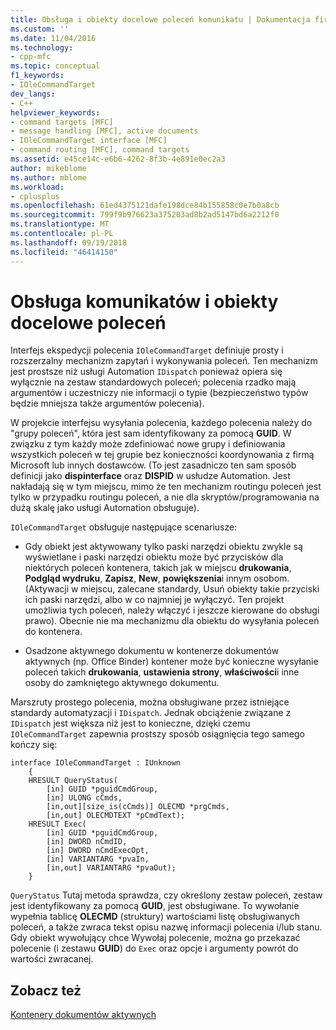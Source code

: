 ```yaml
---
title: Obsługa i obiekty docelowe poleceń komunikatu | Dokumentacja firmy Microsoft
ms.custom: ''
ms.date: 11/04/2016
ms.technology:
- cpp-mfc
ms.topic: conceptual
f1_keywords:
- IOleCommandTarget
dev_langs:
- C++
helpviewer_keywords:
- command targets [MFC]
- message handling [MFC], active documents
- IOleCommandTarget interface [MFC]
- command routing [MFC], command targets
ms.assetid: e45ce14c-e6b6-4262-8f3b-4e891e0ec2a3
author: mikeblome
ms.author: mblome
ms.workload:
- cplusplus
ms.openlocfilehash: 61ed4375121dafe198dce84b155858c0e7b0a8cb
ms.sourcegitcommit: 799f9b976623a375203ad8b2ad5147bd6a2212f0
ms.translationtype: MT
ms.contentlocale: pl-PL
ms.lasthandoff: 09/19/2018
ms.locfileid: "46414150"
---
```

# <a name="message-handling-and-command-targets"></a>Obsługa komunikatów i obiekty docelowe poleceń

Interfejs ekspedycji polecenia `IOleCommandTarget` definiuje prosty i rozszerzalny mechanizm zapytań i wykonywania poleceń. Ten mechanizm jest prostsze niż usługi Automation `IDispatch` ponieważ opiera się wyłącznie na zestaw standardowych poleceń; polecenia rzadko mają argumentów i uczestniczy nie informacji o typie (bezpieczeństwo typów będzie mniejsza także argumentów polecenia).

W projekcie interfejsu wysyłania polecenia, każdego polecenia należy do "grupy poleceń", która jest sam identyfikowany za pomocą **GUID**. W związku z tym każdy może zdefiniować nowe grupy i definiowania wszystkich poleceń w tej grupie bez konieczności koordynowania z firmą Microsoft lub innych dostawców. (To jest zasadniczo ten sam sposób definicji jako **dispinterface** oraz **DISPID** w usłudze Automation. Jest nakładają się w tym miejscu, mimo że ten mechanizm routingu poleceń jest tylko w przypadku routingu poleceń, a nie dla skryptów/programowania na dużą skalę jako usługi Automation obsługuje).

`IOleCommandTarget` obsługuje następujące scenariusze:

- Gdy obiekt jest aktywowany tylko paski narzędzi obiektu zwykle są wyświetlane i paski narzędzi obiektu może być przycisków dla niektórych poleceń kontenera, takich jak w miejscu **drukowania**, **Podgląd wydruku**,  **Zapisz**, **New**, **powiększenia**i innym osobom. (Aktywacji w miejscu, zalecane standardy, Usuń obiekty takie przyciski ich paski narzędzi, albo w co najmniej je wyłączyć. Ten projekt umożliwia tych poleceń, należy włączyć i jeszcze kierowane do obsługi prawo). Obecnie nie ma mechanizmu dla obiektu do wysyłania poleceń do kontenera.

- Osadzone aktywnego dokumentu w kontenerze dokumentów aktywnych (np. Office Binder) kontener może być konieczne wysyłanie poleceń takich **drukowania**, **ustawienia strony**, **właściwości**i inne osoby do zamkniętego aktywnego dokumentu.

Marszruty prostego polecenia, można obsługiwane przez istniejące standardy automatyzacji i `IDispatch`. Jednak obciążenie związane z `IDispatch` jest większa niż jest to konieczne, dzięki czemu `IOleCommandTarget` zapewnia prostszy sposób osiągnięcia tego samego kończy się:

```
interface IOleCommandTarget : IUnknown
    {
    HRESULT QueryStatus(
        [in] GUID *pguidCmdGroup,
        [in] ULONG cCmds,
        [in,out][size_is(cCmds)] OLECMD *prgCmds,
        [in,out] OLECMDTEXT *pCmdText);
    HRESULT Exec(
        [in] GUID *pguidCmdGroup,
        [in] DWORD nCmdID,
        [in] DWORD nCmdExecOpt,
        [in] VARIANTARG *pvaIn,
        [in,out] VARIANTARG *pvaOut);
    }
```

`QueryStatus` Tutaj metoda sprawdza, czy określony zestaw poleceń, zestaw jest identyfikowany za pomocą **GUID**, jest obsługiwane. To wywołanie wypełnia tablicę **OLECMD** (struktury) wartościami listę obsługiwanych poleceń, a także zwraca tekst opisu nazwę informacji polecenia i/lub stanu. Gdy obiekt wywołujący chce Wywołaj polecenie, można go przekazać polecenie (i zestawu **GUID**) do `Exec` oraz opcje i argumenty powrót do wartości zwracanej.

## <a name="see-also"></a>Zobacz też

[Kontenery dokumentów aktywnych](../mfc/active-document-containers.md)

